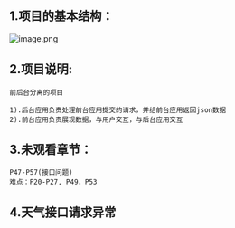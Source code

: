 ## 1.项目的基本结构：

![image.png](https://i.loli.net/2020/06/25/WVRkT7vAtcy8jfJ.png)

## 2.项目说明:

    前后台分离的项目

    1).后台应用负责处理前台应用提交的请求，并给前台应用返回json数据
    2).前台应用负责展现数据，与用户交互，与后台应用交互

## 3.未观看章节：

    P47-P57(接口问题)
    难点：P20-P27, P49，P53

## 4.天气接口请求异常
